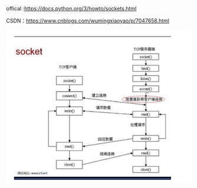 offical :https://docs.python.org/3/howto/sockets.html

CSDN：https://www.cnblogs.com/wumingxiaoyao/p/7047658.html

![socket](./img/socket.png)
